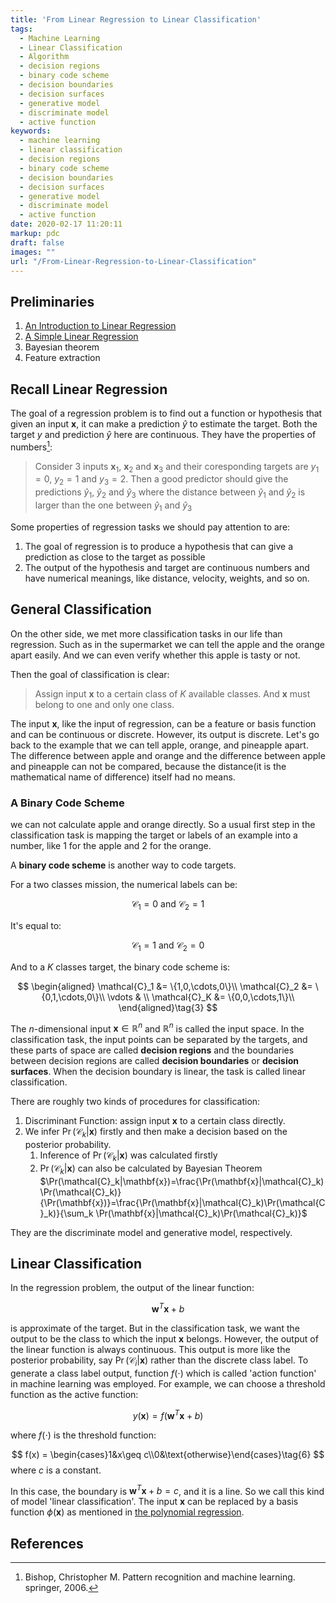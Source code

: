 ```yaml
---
title: 'From Linear Regression to Linear Classification'
tags:
  - Machine Learning
  - Linear Classification
  - Algorithm
  - decision regions
  - binary code scheme
  - decision boundaries
  - decision surfaces
  - generative model
  - discriminate model
  - active function
keywords:
  - machine learning
  - linear classification
  - decision regions
  - binary code scheme
  - decision boundaries
  - decision surfaces
  - generative model
  - discriminate model
  - active function
date: 2020-02-17 11:20:11
markup: pdc
draft: false
images: ""
url: "/From-Linear-Regression-to-Linear-Classification"
---
```




## Preliminaries
1. [An Introduction to Linear Regression](https://anthony-tan.com/An-Introduction-to-Linear-Regression/)
2. [A Simple Linear Regression](https://anthony-tan.com/A-Simple-Linear-Regression/)
3. Bayesian theorem
4. Feature extraction


## Recall Linear Regression

The goal of a regression problem is to find out a function or hypothesis that given an input $\mathbf{x}$, it can make a prediction $\hat{y}$ to estimate the target. Both the target $y$ and prediction $\hat{y}$ here are continuous. They have the properties of numbers[^1]:

> Consider 3 inputs $\mathbf{x}_1$, $\mathbf{x}_2$ and $\mathbf{x}_3$ and their coresponding targets are $y_1=0$, $y_2=1$ and $y_3=2$. Then a good predictor should give the predictions $\hat{y}_1$, $\hat{y}_2$ and $\hat{y}_3$ where the distance between  $\hat{y}_1$ and $\hat{y}_2$ is larger than the one between  $\hat{y}_1$ and $\hat{y}_3$ 

Some properties of regression tasks we should pay attention to are:

1. The goal of regression is to produce a hypothesis that can give a prediction as close to the target as possible
2. The output of the hypothesis and target are continuous numbers and have numerical meanings, like distance, velocity, weights, and so on.

## General Classification

On the other side, we met more classification tasks in our life than regression. Such as in the supermarket we can tell the apple and the orange apart easily. And we can even verify whether this apple is tasty or not.

Then the goal of classification is clear:

> Assign input $\mathbf{x}$ to a certain class of $K$ available classes. And $\mathbf{x}$ must belong to one and only one class.

The input $\mathbf{x}$, like the input of regression, can be a feature or basis function and can be continuous or discrete. However, its output is discrete. Let's go back to the example that we can tell apple, orange, and pineapple apart. The difference between apple and orange and the difference between apple and pineapple can not be compared, because the distance(it is the mathematical name of difference) itself had no means.

### A Binary Code Scheme
we can not calculate apple and orange directly. So a usual first step in the classification task is mapping the target or labels of an example into a number, like $1$ for the apple and $2$ for the orange.

A **binary code scheme** is another way to code targets. 

For a two classes mission, the numerical labels can be:

$$
\mathcal{C}_1=0 \text{ and }\mathcal{C}_2=1\tag{1}
$$

It's equal to:

$$
\mathcal{C}_1=1 \text{ and }\mathcal{C}_2=0\tag{2}
$$

And to a $K$ classes target, the binary code scheme is:

$$
\begin{aligned}
  \mathcal{C}_1 &= \{1,0,\cdots,0\}\\
  \mathcal{C}_2 &= \{0,1,\cdots,0\}\\
  \vdots & \\
  \mathcal{C}_K &= \{0,0,\cdots,1\}\\
\end{aligned}\tag{3}
$$

The $n$-dimensional input $\mathbf{x}\in \mathbb{R}^n$ and $\mathbb{R}^n$ is called the input space. In the classification task, the input points can be separated by the targets, and these parts of space are called **decision regions** and the boundaries between decision regions are called **decision boundaries** or **decision surfaces**. When the decision boundary is linear, the task is called linear classification.

There are roughly two kinds of procedures for classification:

1. Discriminant Function: assign input $\mathbf{x}$ to a certain class directly.
2. We infer $\Pr(\mathcal{C}_k|\mathbf{x})$ firstly and then make a decision based on the posterior probability.
   1. Inference of $\Pr(\mathcal{C}_k|\mathbf{x})$ was calculated firstly
   2. $\Pr(\mathcal{C}_k|\mathbf{x})$ can also be calculated by Bayesian Theorem $\Pr(\mathcal{C}_k|\mathbf{x})=\frac{\Pr(\mathbf{x}|\mathcal{C}_k)\Pr(\mathcal{C}_k)}{\Pr(\mathbf{x})}=\frac{\Pr(\mathbf{x}|\mathcal{C}_k)\Pr(\mathcal{C}_k)}{\sum_k \Pr(\mathbf{x}|\mathcal{C}_k)\Pr(\mathcal{C}_k)}$

They are the discriminate model and generative model, respectively.

## Linear Classification

In the regression problem, the output of the linear function:

$$
\mathbf{w}^T\mathbf{x}+b\tag{4}
$$

is approximate of the target. But in the classification task, we want the output to be the class to which the input $\mathbf{x}$ belongs. However, the output of the linear function is always continuous. This output is more like the posterior probability, say $\Pr({\mathcal{C}_i|\mathbf{x}})$ rather than the discrete class label. To generate a class label output, function $f(\cdot)$ which is called 'action function' in machine learning was employed. For example, we can choose a threshold function as the active function:

$$
y(\mathbf{x})=f(\mathbf{w}^T\mathbf{x}+b)\tag{5}
$$

where $f(\cdot)$ is the threshold function:

$$
f(x) = \begin{cases}1&x\geq c\\0&\text{otherwise}\end{cases}\tag{6}
$$
where $c$ is a constant.

In this case, the boundary is $\mathbf{w}^T\mathbf{x}+b = c$, and it is a line. So we call this kind of model 'linear classification'. The input $\mathbf{x}$ can be replaced by a basis function $\phi(\mathbf{x})$ as mentioned in [the polynomial regression](https://anthony-tan.com/Polynomial-Regression-and-Features-Extension-of-Linear-Regression/).


## References
[^1]: Bishop, Christopher M. Pattern recognition and machine learning. springer, 2006.
